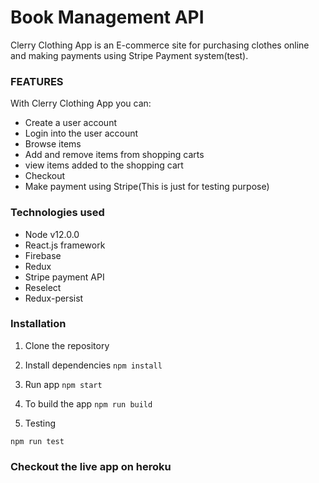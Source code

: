 # Book Management API

 Clerry Clothing App is an E-commerce site for purchasing clothes online and making payments using Stripe Payment system(test).

### FEATURES

With  Clerry Clothing App you can:
* Create a user account
* Login into the user account
* Browse items
* Add and remove items from shopping carts
* view items added to the shopping cart
* Checkout
* Make payment using Stripe(This is just for testing purpose)

### Technologies used
* Node v12.0.0
* React.js framework
* Firebase
* Redux
* Stripe payment API
* Reselect
* Redux-persist

### Installation

1. Clone the repository

2. Install dependencies
  ```npm install```

3. Run app
 ```npm start```

4. To build the app
 ```npm run build```

5. Testing

```npm run test``` 

### Checkout the live app on heroku

